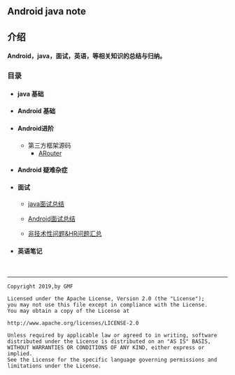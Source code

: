 ## Android java note

## 介绍

#### Android，java，面试，英语，等相关知识的总结与归纳。

### 目录

* #### java 基础

* #### Android 基础

* #### Android进阶

    * 第三方框架源码
      * [ARouter](./Android/framework/ARouter.md)

* #### Android 疑难杂症

* #### 面试
    * [java面试总结](./interview/java/java面试题.md)

    * [Android面试总结](./interview/android/android面试题.md)

    * [非技术性问题&HR问题汇总](./interview/hr/hr.md)

* #### 英语笔记

  ​    

-----

```
Copyright 2019,by GMF

Licensed under the Apache License, Version 2.0 (the "License");
you may not use this file except in compliance with the License.
You may obtain a copy of the License at

http://www.apache.org/licenses/LICENSE-2.0

Unless required by applicable law or agreed to in writing, software
distributed under the License is distributed on an "AS IS" BASIS,
WITHOUT WARRANTIES OR CONDITIONS OF ANY KIND, either express or implied.
See the License for the specific language governing permissions and
limitations under the License.
```


